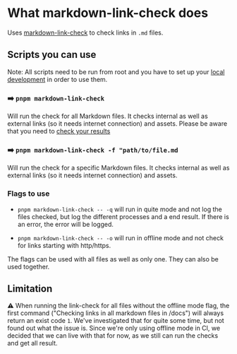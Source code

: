 # What markdown-link-check does

Uses [markdown-link-check](https://github.com/tcort/markdown-link-check) to check links in `.md` files.

## Scripts you can use

Note: All scripts need to be run from root and you have to set up
your [local development](../../README.md#installation-and-usage) in
order to use them.

### ➡️ `pnpm markdown-link-check`

Will run the check for all Markdown files. It checks internal as well as external links (so it needs internet
connection) and assets. Please be aware that you need to [check your results](#limitation)

### ➡️ `pnpm markdown-link-check -f "path/to/file.md`

Will run the check for a specific Markdown files. It checks internal as well as external links (so it needs internet
connection) and assets.

### Flags to use

- `pnpm markdown-link-check -- -q` will run in quite mode and not log the files checked, but log the different
  processes and a end result. If there is an error, the error will be logged.

- `pnpm markdown-link-check -- -o` will run in offline mode and not check for links starting with http/https.

The flags can be used with all files as well as only one. They can also be used together.

## Limitation

⚠️ When running the link-check for all files without the offline mode flag, the first command ("Checking links in all
markdown files in /docs") will always return an exist code `1`. We've investigated that for quite some time, but not
found out what the issue is. Since we're only using offline mode in CI, we decided that we can live with that for now,
as we still can run the checks and get all result.

